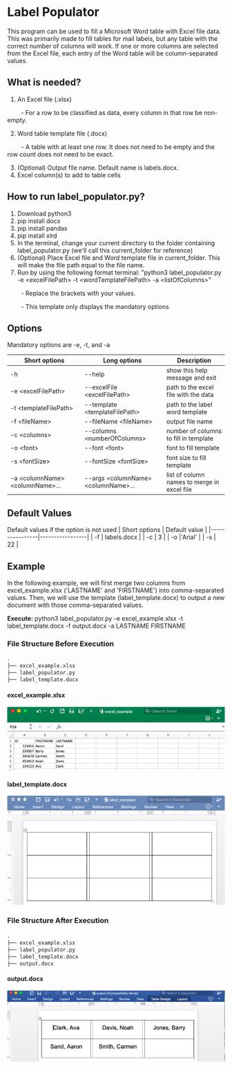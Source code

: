 # Label Populator
This program can be used to fill a Microsoft Word table with Excel file data. This was primarily made to fill tables for mail labels, but any table with the correct number of columns will work. If one or more columns are selected from the Excel file, each entry of the Word table will be column-separated values.

## What is needed?
1. An Excel file (.xlsx)

&emsp;&emsp; - For a row to be classified as data, every column in that row be non-empty.

2. Word table template file (.docx)

&emsp;&emsp; - A table with at least one row. It does not need to be empty and the row count does not need to be exact.

3. (Optional) Output file name. Default name is labels.docx.
4. Excel column(s) to add to table cells

## How to run label_populator.py?
1. Download python3
2. pip install docx
3. pip install pandas
4. pip install xlrd
5. In the terminal, change your current directory to the folder containing label_populator.py (we'll call this current_folder for reference)
6. (Optional) Place Excel file and Word template file in current_folder. This will make the file path equal to the file name.
7. Run by using the following format terminal: "python3 label_populator.py -e \<excelFilePath> -t \<wordTemplateFilePath> -a \<listOfColumns>"

&emsp;&emsp; - Replace the brackets with your values.

&emsp;&emsp; - This template only displays the mandatory options

## Options
Mandatory options are -e, -t, and -a

|  Short options                    | Long options                          | Description                                 |
|-----------------------------------|---------------------------------------|---------------------------------------------|
| -h                                | --help                                | show this help message and exit             |
| -e \<excelFilePath>               | --excelFile \<excelFilePath>          | path to the excel file with the data        | 
| -t \<templateFilePath>            | --template \<templateFilePath>        | path to the label word template             |
| -f \<fileName>                    | --fileName \<fileName>                | output file name                            |
| -c \<columns>                     | --columns \<numberOfColumns>          | number of columns to fill in template       |
| -o \<font>                        | --font \<font>                        | font to fill template                       |
| -s \<fontSize>                    | --fontSize \<fontSize>                | font size to fill template                  |
| -a \<columnName> \<columnName>... | --args \<columnName> \<columnName>... | list of column names to merge in excel file |

## Default Values
Default values if the option is not used
|  Short options |   Default value |
|----------------|-----------------|
| -f             | labels.docx     |
| -c             | 3               |
| -o             |'Arial'          |
| -s             | 22              |


## Example
In the following example, we will first merge two columns from excel_example.xlsx ('LASTNAME' and 'FIRSTNAME') into comma-separated values. Then, we will use the template (label_template.docx) to output a new document with those comma-separated values.

**Execute:** python3 label_populator.py -e excel_example.xlsx -t label_template.docx -f output.docx -a LASTNAME FIRSTNAME

### File Structure Before Execution
```
.
├── excel_example.xlsx
├── label_populator.py
├── label_template.docx
```
#### excel_example.xlsx
<p align="center">
  <img src="/images/example_data.png" />
</p>

#### label_template.docx
<p align="center">
  <img src="/images/template.png" />
</p>

### File Structure After Execution
```
.
├── excel_example.xlsx
├── label_populator.py
├── label_template.docx
├── output.docx
```
#### output.docx
<p align="center">
  <img src="/images/output.png" />
</p>


